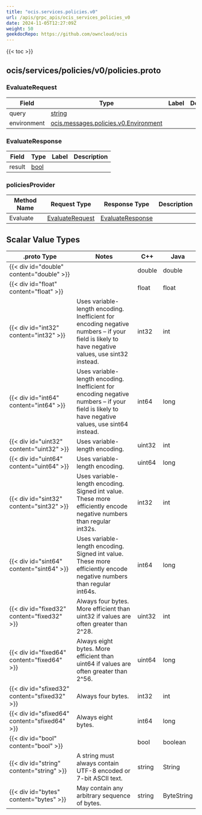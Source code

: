 ```yaml
---
title: "ocis.services.policies.v0"
url: /apis/grpc_apis/ocis_services_policies_v0
date: 2024-11-05T12:27:09Z
weight: 50
geekdocRepo: https://github.com/owncloud/ocis
---
```


{{< toc >}}



## ocis/services/policies/v0/policies.proto

### EvaluateRequest



| Field | Type | Label | Description |
| ----- | ---- | ----- | ----------- |
| query | [string](#string) |  |  |
| environment | [ocis.messages.policies.v0.Environment](/apis/grpc_apis/ocis_messages_policies_v0/#environment) |  |  |

### EvaluateResponse



| Field | Type | Label | Description |
| ----- | ---- | ----- | ----------- |
| result | [bool](#bool) |  |  |


### policiesProvider



| Method Name | Request Type | Response Type | Description |
| ----------- | ------------ | ------------- | ------------|
| Evaluate | [EvaluateRequest](#evaluaterequest) | [EvaluateResponse](#evaluateresponse) |  |

## Scalar Value Types

| .proto Type | Notes | C++ | Java |
| ----------- | ----- | --- | ---- |
| {{< div id="double" content="double" >}} |  | double | double |
| {{< div id="float" content="float" >}} |  | float | float |
| {{< div id="int32" content="int32" >}} | Uses variable-length encoding. Inefficient for encoding negative numbers – if your field is likely to have negative values, use sint32 instead. | int32 | int |
| {{< div id="int64" content="int64" >}} | Uses variable-length encoding. Inefficient for encoding negative numbers – if your field is likely to have negative values, use sint64 instead. | int64 | long |
| {{< div id="uint32" content="uint32" >}} | Uses variable-length encoding. | uint32 | int |
| {{< div id="uint64" content="uint64" >}} | Uses variable-length encoding. | uint64 | long |
| {{< div id="sint32" content="sint32" >}} | Uses variable-length encoding. Signed int value. These more efficiently encode negative numbers than regular int32s. | int32 | int |
| {{< div id="sint64" content="sint64" >}} | Uses variable-length encoding. Signed int value. These more efficiently encode negative numbers than regular int64s. | int64 | long |
| {{< div id="fixed32" content="fixed32" >}} | Always four bytes. More efficient than uint32 if values are often greater than 2^28. | uint32 | int |
| {{< div id="fixed64" content="fixed64" >}} | Always eight bytes. More efficient than uint64 if values are often greater than 2^56. | uint64 | long |
| {{< div id="sfixed32" content="sfixed32" >}} | Always four bytes. | int32 | int |
| {{< div id="sfixed64" content="sfixed64" >}} | Always eight bytes. | int64 | long |
| {{< div id="bool" content="bool" >}} |  | bool | boolean |
| {{< div id="string" content="string" >}} | A string must always contain UTF-8 encoded or 7-bit ASCII text. | string | String |
| {{< div id="bytes" content="bytes" >}} | May contain any arbitrary sequence of bytes. | string | ByteString |

